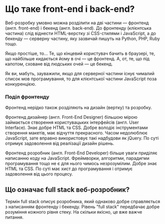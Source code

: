 # Що таке front-end і back-end?

Веб-розробку умовно можна розділити на дві частини — фронтенд (англ. front-end) і бекенд (англ. back-end). До фронтенду (клієнтська частина) слід віднести HTML-верстку зі CSS-стилями і JavaScript, а до бекенду — серверну частину, яку зазвичай пишуть на Python, PHP, Ruby тощо.

Якщо простіше, то... Те, що кінцевий користувач бачить в браузері, те, що найбільше кидається йому в очі — це фронтенд. А, от, те, що під капотом, сховане від людських очей — це бекенд.

Як ви, мабуть, зауважили, якщо для серверної частини існує чималий список мов програмування, то для клієнтської частини JavaScript поза конкуренцією.

### Поділ фронтенду

Фронтенд нерідко також розділяють на дизайн (вертку) та розробку.

Фронтенд дизайнер (англ. Front-End Designer) більшою мірою займається створення користувацьких інтерфейсів (англ. User Interface). Знає добре HTML та CSS. Добре володіє інструментами створення макетів, має відчуття прекрасного. Часом недолюблює JavaScript, зате вправно використовує такі надбудови як jQuery. По суті отримує задоволення від реалізації дизайн рішень.

Фронтенд розробник (англ. Front-End Developer) більше уваги приділяє написанню коду на JavaScript. Фреймворки, алгоритми, парадигми програмування тощо не є для нього чимось незрозумілим. Добре знає HTML та CSS. По суті має хист до програмування і отримує задоволення від цього процесу.

## Що означає full stack веб-розробник?

Термін full stack описує розробника, який однаково добре справляється з написанням фронтенду і бекенду. Рівень "full stack" передбачає добре розуміння кожного рівня стеку. На скільки якісно, це вже важче питання.